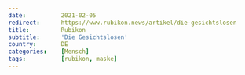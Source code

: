 ```yaml
---
date:          2021-02-05
redirect:      https://www.rubikon.news/artikel/die-gesichtslosen
title:         Rubikon
subtitle:      'Die Gesichtslosen'
country:       DE
categories:    [Mensch]
tags:          [rubikon, maske]
---
```

